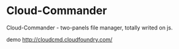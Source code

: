 Cloud-Commander
===============

Cloud-Commander - two-panels file manager, totally writed on js.

demo http://cloudcmd.cloudfoundry.com/